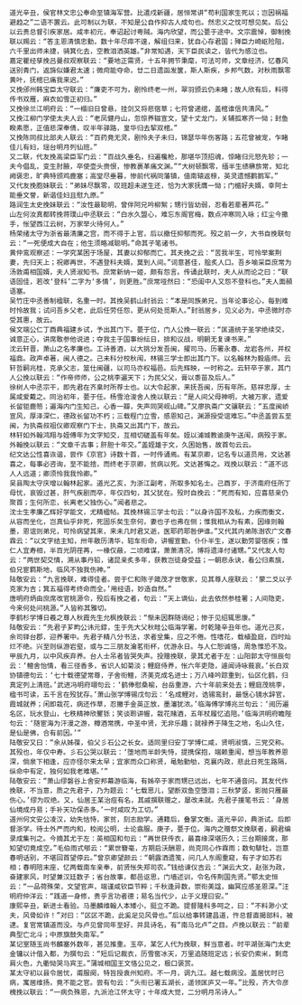 <!-- { "loadSidebar": true } -->
	道光辛丑，侯官林文忠公奉命至镇海军营。比遣戍新疆，居恒常讲“苟利国家生死以；岂因祸福避趋之”二语不置云。此可制以为联，不知是公自作抑古人成句也。然忠义之忱可想见矣。后公以云贵总督引疾家居。咸丰初元，奉诏起讨粤贼。海内欣望，而公甍于途中。文宗震悼，御制挽联以赐云：“答主恩清慎忠勤，数十年尽瘁不遑，解组归来，犹自心存君国；殚臣力崎岖险阻，六千里出师未捷，骑箕化去，空教泪洒英雄。”非常知遇，天下臣民读之，皆代为感泣也。
	嘉定瞿经孳挽吕曼叔观察联云：“要地正需贤，十五年拥节秉麾，可法可师，文章经济，忆春风送别青门，返旆似嫌君太速；微疴能夺命，廿二日遗函发箧，斯人斯疾，乡邦气数，对秋雨飘零黄叶，抚棺已痛我来迟。”
	又挽邠州韩宝臣太守联云：“廉吏不可为，剧怜终老一州，翠羽颁云仍未睹；故人欣有后，料得传书双雁，麻衣如雪正初归。”
	又挽徐兰江明府云：“一榻旧日曾悬，挂剑又将悲宿草；七符曾递绾，盖棺谁信共清风。”
	又挽江柳门学使太夫人云：“老凤健丹山，忽惊养辍宣文，望十丈龙门，关辅孤寒齐一恸；封鱼睽素愿，正值悲深奉倩，叹半年驿路，皇华归去挈双棺。”
	又挽陈同叔比部夫人联云：“百药竟无灵，剧怜夫子未归，锦瑟华年伤客路；五花曾被宠，乍睹佳儿有妇，瑶台明月列仙班。”
	又二联，代友挽高梁臣军门云：“百战久垂名，扫遍欃枪，那堪华顶招魂，惊睹归元怒先轸；一夫今倡乱，变生肘腋，卒使壶头赍恨，惨教裹革痛文渊。”“大树顿飘零，缅半生绩楙旂常，知北阙褒忠，旷典特颁鸡鹿塞；高堂尽垂暮，惨前代祸同藩镇，值南辕返榇，英灵遗憾鹳鹅军。”
	又代友挽胞妹联云：“弟妹尽飘零，叹班超未遂生还，恰为大家抚膺一恸；门楣好夫婿，幸阿士能垂文誉，新谐佳妇且慰九原。”
	路润生太史挽妹联云：“汝性最聪明，曾伴阿兄吟柳絮；甥行皆幼弱，忍看若辈著芦花。”
	山左何汝真都转挽蒋璞山中丞联云：“白水久盟心，难忘东阁官梅，数点冲寒同入咏；红尘今撒手，怅望西江云树，万家举火待何人。”
	杨荣绪太守为浙省最清廉之宫，而不得于上官，后以撤任抑郁而死。殁之前一夕，大书自挽联句云：“一死便成大自在；他生须略减聪明。”命其子笔诸书。
	黄仲鸾观察述：一学究某困于场屋，其妻以抑郁而亡。其夫挽之云：“苦我半生，可怜举案荆妻，先归天上；祝卿再世，不遇登科夫婿，莫到人间。”词意甚佳，脍炙人口。吾乡喻采臣庶常为汤敦甫相国婿，夫人贤淑知书。庶常新纳一姬，颇有怨言。传诵此联时，夫人从而论之曰：“联语固佳，若改‘登科’二字为‘多情’，则更胜。”庶常哑然曰：“恐闺中人又怨不登科也。”夫人面頳语塞。
	吴竹庄中丞善制楹联，名重一时。其挽吴鹤山封翁云：“本是同族弟兄，当年论事论心，每到难时怜故我；试问吾乡父老，此后任劳任怨，更从何处觅斯人。”封翁居乡，见义必为，中丞微时亦受其惠，故云。
	侯文端公仁丁酉典福建乡试，予出其门下。甍于位，门人公挽一联云：“匡道统于圣学绝续交，诚意正心，讲席敢参他说进；夺我主于国事纷纭日，排和议战，明朝无复谏书来。”
	沈云轩晋，萧山之名孝廉也。工诗善酒，以大挑分发吾闽，擢司马，历署永春、龙岩各州，并权福鼎。政声卓著，闽人德之。己未科分校秋闱，林锡三学士即出其门下。以名翰林为毅庙师。云轩哲嗣兆桂，克承父志，筮仕闽疆，以司马亦权福邑。后先辉映，一时称之。云轩卒于家，其门人公挽以联云：“作帝师师，公之桃李遍天下；为民父父，膏以黍苗及后人。”
	徐树人中丞宗干，即先君在齐臬时所荐士也。以大令起家，来抚吾闽，历有年所。慈祥忠厚，士属咸爱戴之。同治初年，甍于任。杨雪沧浚舍人挽以联云：“是人间父母神明，大被万家，遗爱长留钜鹿笏；遍海内门生知己，心香一瓣，失声同哭岘山碑。”又廖执斋广文骧联云：“五度闽峤宣风，厚泽深仁，德政长留功不朽；三载程门立雪，感恩知己，渊源授受谊难忘。”中丞盖尝五至闽，为执斋叔祖仪卿观察门下士，执斋又出其门下，故云。
	林轩如外翰鸿翔与姪傅年为文字知交，互相切磋盖有年矣。姪以浦城教谕庚午送闱，病殁于家。外翰挽以联云：“文章千古事；肝胆十年交。”盖姪雄于文，久困始售，故首句云云。
	纪文达公性喜诙谐，尝作《京官》诗数十首，一时传诵焉。有某京卿，记名专以道员用，文达甚喜之，每事必咨询，至不能捨，而终老于京卿，贫病以死。文达甚悔之。戏挽以联云：“道不远人人远道；卿须怜我我怜卿。”
	吴县陶太守庆增以翰林起家。道光乙亥，为浙江副考，所取多知名士。己酉岁，于济南府任所丁母忧，哀毁过甚，肝气疾剧而卒，年仅四旬，其父犹在。殁时自挽云：“死而有知，应喜慈亲仍聚首；生何所恋，长离老父独伤心。”闻者悲之。
	沈士生孝廉乙辉好学能文，尤精楹帖。其挽林锡三学士句云：“以身许国不及私，力疾而衡文，从容而坐化，岂真仙乎非死，死固乐矣生奈何，妻也子也弗在侧；惟我相从为有素，因缘则翰墨，恩谊则弟兄，可怜病望其来，来未几时君又逝，医耶药耶咎伊谁。”又代其内弟陈澍农广文春霖云：“以文字结主知，卅年敭历清华，轺车衔命，讲幄宣勤，仆仆半生，遂以勤劳婴宿疾；惟仁人宜寿相，半百光阴荏苒，一椽仅蔽，二顷难谋，萧萧清况，博将遗泽付诸甥。”又代友人句云：“两世契交情，溯从事丹铅，诸昆亲炙多年，获教岂徒身受益；一朝悲永诀，看公归素旐，伯兄宦羁斯地，临风不独我伤神。”
	陆敬安云：“九言挽联，难得佳者。尝于仁和陈子箴茂才世敬家，见其尊人座联云：‘蒙二爻以子克家为吉；箕五福得考终命而全。’用经语，妙造自然。”
	唐明府炳由庶席改官桃源令，殁后有挽之者，句云：“天上谪仙，此去依然参桂署；人间隐吏，今来何处问桃源。”人皆称其雅切。
	李鹤杉学博日羲之尊人秋霞先生允枫挽联云：“惭未因群随谒纪；惨于见绍辄思康。”
	陆敬安云：“先君子芗畇公讳元錞，生于先大父秋畦公临海学署。时乾隆辛丑年也。道光己亥，余司铎台郡，迎养署中。先君子精八分书法，求者坌集，应之不倦。性嗜花，载植盈庭，四时灿烂不绝。兴至则纵游岩壑，或与二三朋友瀹茗衔杯，优游永日。与人仁恕诚恪，周急惟恐不及。甲辰九月，以中风疾弃养。台人士吊者皆哭失声。投赠挽联，录其尤者于左：山阳郭太守恒辰句云：‘鳣舍怡情，看三径香多，省识人如菊淡；鲤庭侍养，怅六年吏隐，遽闻诗咏莪哀。’长白双协镇德句云：‘七十载德望常尊，子舍衔鳣，济美克成名进士；万八峰吟踪重到，仙区化鹤，归真定列上清班。’武进冯明府翊句云：‘鹤俸慰桑榆，台岳重游，六十年前来处去；鲤庭茂桃李，楹书可读，五千言在殁犹存。’萧山张学博锡戊句云：‘名成鲤对，诰锡鸾封，最惬心镜水辞官，霞城就养；闲即栽花，病还作草，忍撇手金英正放，墨瀋犹浓。’临海傅学博兆兰句云：‘阅历遍名区，玩水登山，七秩精神欣矍铄；笑谈聆讲幄，栽花赌酒，五年杖履忆追陪。’临海洪明府瞻陛句云：‘随宦海为汗漫之游，樽酒常携，中圣中贤，无非乐趣；就禄养于降生之地，名山久住，是仙是佛，合有前因。’”
	陆敬安又曰：“余从姊葆，伯父彡石公之长女。适同里归安丁学博仁咸，贤明淑慎，三党交称。其殁也，年仅中寿。彡石公哭以联云：‘堕地而半龄失恃，提携保抱，端赖重闱，想当年教养恩深，倘泉下相逢，应亦怪尔来太早；宜家而众口称贤，黾勉勤劬，克襄内政，悲此日死生路隔，纵命中有定，独何如我老难堪。’”
	陆敬安云：“萧山缪磐谷上舍安邦幕游临海，有姊卒于家而甥已远出，七年不通音问。其友代作挽联，不当意，质之先君子，乃为题云：‘七载思儿，望断双鱼空堕泪；三秋梦竖，影抛只雁最伤心。’缪为叹绝。又，仙居王某治痘有名，其戚撰联赠之，屡改未就。先君子援笔书云：‘身居仙境成丹易；手补天功保赤多。’一时咸叹为工切。”
	道州何文安公凌汉，幼失怙恃，家贫，刻志励学。通籍后，叠掌文衡。道光辛卯，典浙试。后即督浙学。待士外严而内和，校阅公明，士论翕服。庚子，甍于位。海内之赠祭文挽联者，嗣君编录成集刊之。今摘其尤于左：英相国和句云：“再世获传衣，最喜缘深堪历久；三台期接席，那知望切竟成空。”毛伯雨式郇云：“累世簪毫，方期启沃酬恩，尚克同心作霖雨；数旬騑牡，岂意春明话别，不堪回首望停云。”曾京卿望颜云：“朝露洒遗笺，问几人东阁重窥，有子才如苏右相；春明陪末座，忆两载南车亲奉，前贤怅失郑司农。”钱给谏仪吉云：“渊云大文，赵张为政，奋建家风，时望兼汉廷数子；省台故事，都邑讴思，门墙述训，令名传荆国先贤。”鄂太史恒云：“一品荷殊荣，文望官声，端谨咸钦臣节粹；千秋逢异数，崇衔美諡，幽冥应感圣恩深。”汪明府仲洋云：“践道一身修，贵乎言功者德；易名当代少，止于义理曰安。”
	康熙辛丑，新进士看验。马墨麟维翰人本矮小，挺立不跪。提督隆科多呵之，曰：“不料渺小丈夫，风骨如许！”对曰：“区区不跪，此奚足见风骨也。”后以给事转建昌道，忤总督直揭部科，被逮。复官常镇道而没。与卢见曾同年至好，并具诗名，有“南马北卢”之目。卢挽以联云：“前辈典型亡北斗；中原旗鼓失南军。”
	某记室随玉尚书麟塞外数年，甚见推重。玉卒，某乞人代为挽联，鲜当意者。时平湖张海门太史金镛以计偕入都，为撰句云：“短后记裁衣，历雪窖冰天，万里追随班定远；长安仍索米，剩鸢肩火色，九衢恸哭马宾王。”蒲城相国王文恪公见之，极口褒赏。
	某太守初以县令居忧，甫服阕，特旨授袁州知府。不一月，调九江。越七载病没。盖居忧时已病，寓居维扬，竟不能之官。尝有句云：“头衔已署五湖长，遥领匡庐又一年。”比殁，齐大令彦槐挽以联云：“一病负殊恩，九派沧江怀太守；十年成大觉，二分明月吊诗人。”
